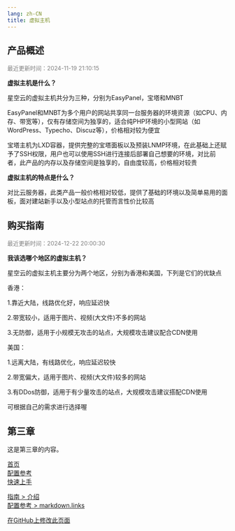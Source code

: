 ```yaml
---
lang: zh-CN
title: 虚拟主机
---
```

## 产品概述
<span style="color:gray; font-size:small;">最近更新时间：2024-11-19 21:10:15</span>

**虚拟主机是什么？**

星空云的虚拟主机共分为三种，分别为EasyPanel，宝塔和MNBT

EasyPanel和MNBT为多个用户的网站共享同一台服务器的环境资源（如CPU、内存、带宽等），仅有存储空间为独享的，适合纯PHP环境的小型网站（如WordPress、Typecho、Discuz等），价格相对较为便宜

宝塔主机为LXD容器，提供完整的宝塔面板以及预装LNMP环境，在此基础上还赋予了SSH权限，用户也可以使用SSH进行连接后部署自己想要的环境，对比前者，此产品的内存以及存储空间是独享的，自由度较高，价格相对较贵

**虚拟主机的特点是什么？**

对比云服务器，此类产品一般价格相对较低，提供了基础的环境以及简单易用的面板，面对建站新手以及小型站点的托管而言性价比较高

## 购买指南
<span style="color:gray; font-size:small;">最近更新时间：2024-12-22 20:00:30</span>

**我该选哪个地区的虚拟主机？**

星空云的虚拟主机主要分为两个地区，分别为香港和美国，下列是它们的优缺点

香港：

1.靠近大陆，线路优化好，响应延迟快

2.带宽较小，适用于图片、视频(大文件)不多的网站

3.无防御，适用于小规模无攻击的站点，大规模攻击建议配合CDN使用

美国：

1.远离大陆，有线路优化，响应延迟较快

2.带宽偏大，适用于图片、视频(大文件)较多的网站

3.有DDos防御，适用于有少量攻击的站点，大规模攻击建议搭配CDN使用

可根据自己的需求进行选择喔

## 第三章

这是第三章的内容。

<!-- 相对路径 -->

[首页](../README.md)  
[配置参考](../reference/config.md)  
[快速上手](./getting-started.md)

<!-- 绝对路径 -->

[指南 > 介绍](/zh/guide/introduction.md)  
[配置参考 > markdown.links](/zh/reference/config.md#links)


[在GitHub上修改此页面](https://github.com/Huan-Starvm/vuepress)
